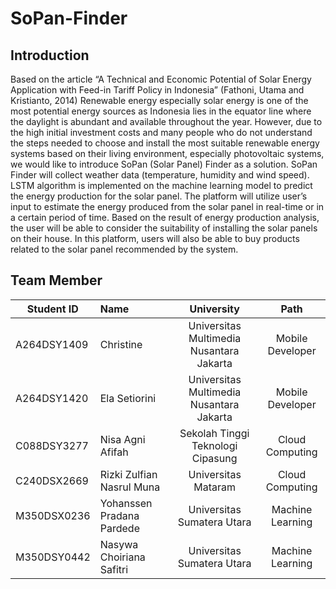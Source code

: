 # SoPan-Finder

## Introduction
Based on the article “A Technical and Economic Potential of Solar Energy Application with
Feed-in Tariff Policy in Indonesia” (Fathoni, Utama and Kristianto, 2014) Renewable energy
especially solar energy is one of the most potential energy sources as Indonesia lies in the
equator line where the daylight is abundant and available throughout the year. However,
due to the high initial investment costs and many people who do not understand the steps
needed to choose and install the most suitable renewable energy systems based on their
living environment, especially photovoltaic systems, we would like to introduce SoPan (Solar
Panel) Finder as a solution. SoPan Finder will collect weather data (temperature, humidity
and wind speed). LSTM algorithm is implemented on the machine learning model to predict
the energy production for the solar panel. The platform will utilize user’s input to estimate
the energy produced from the solar panel in real-time or in a certain period of time. Based
on the result of energy production analysis, the user will be able to consider the suitability
of installing the solar panels on their house. In this platform, users will also be able to buy
products related to the solar panel recommended by the system.

## Team Member
| Student ID | Name | University | Path |
| ----------- | :--------- | :----------: | :----------: |
| A264DSY1409 | Christine | Universitas Multimedia Nusantara Jakarta | Mobile Developer |
| A264DSY1420 | Ela Setiorini | Universitas Multimedia Nusantara Jakarta | Mobile Developer |
| C088DSY3277 | Nisa Agni Afifah | Sekolah Tinggi Teknologi Cipasung | Cloud Computing|
| C240DSX2669 | Rizki Zulfian Nasrul Muna | Universitas Mataram | Cloud Computing |
| M350DSX0236 | Yohanssen Pradana Pardede | Universitas Sumatera Utara | Machine Learning |
| M350DSY0442 | Nasywa Choiriana Safitri | Universitas Sumatera Utara | Machine Learning |
